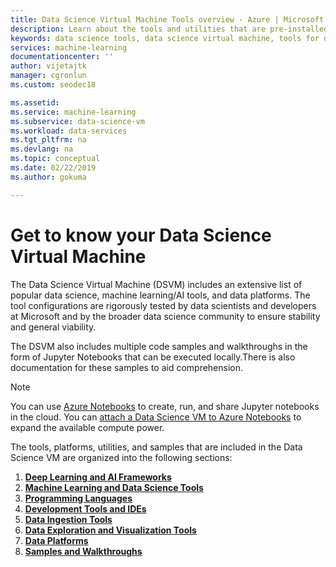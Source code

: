 ```yaml
---
title: Data Science Virtual Machine Tools overview - Azure | Microsoft Docs
description: Learn about the tools and utilities that are pre-installed on the Data Science Virtual Machine.
keywords: data science tools, data science virtual machine, tools for data science, linux data science
services: machine-learning
documentationcenter: ''
author: vijetajtk
manager: cgronlun
ms.custom: seodec18

ms.assetid: 
ms.service: machine-learning
ms.subservice: data-science-vm
ms.workload: data-services
ms.tgt_pltfrm: na
ms.devlang: na
ms.topic: conceptual
ms.date: 02/22/2019
ms.author: gokuma

---
```

# Get to know your Data Science Virtual Machine

The Data Science Virtual Machine (DSVM) includes an extensive list of popular data science, machine learning/AI tools, and data platforms. The tool configurations are rigorously tested by data scientists and developers at Microsoft and by the broader data science community to ensure stability and general viability.

The DSVM also includes multiple code samples and walkthroughs in the form of Jupyter Notebooks that can be executed locally.There is also documentation for these samples to aid comprehension. 

> [!NOTE]
> You can use [Azure Notebooks](/azure/notebooks/azure-notebooks-overview) to create, run, and share Jupyter notebooks in the cloud. You can [attach a Data Science VM to Azure Notebooks](/azure/notebooks/configure-manage-azure-notebooks-projects#compute-tier) to expand the available compute power.

The tools, platforms, utilities, and samples that are included in the Data Science VM are organized into the following sections:

1. **[Deep Learning and AI Frameworks](dsvm-deep-learning-ai-frameworks.md)**
2. **[Machine Learning and Data Science Tools](dsvm-ml-data-science-tools.md)**
3. **[Programming Languages](dsvm-languages.md)**
4. **[Development Tools and IDEs](dsvm-tools-development.md)**
5. **[Data Ingestion Tools](dsvm-tools-ingestion.md)**
6. **[Data Exploration and Visualization Tools](dsvm-tools-explore-and-visualize.md)**
7. **[Data Platforms](dsvm-data-platforms.md)**
8. **[Samples and Walkthroughs](dsvm-samples-and-walkthroughs.md)**
